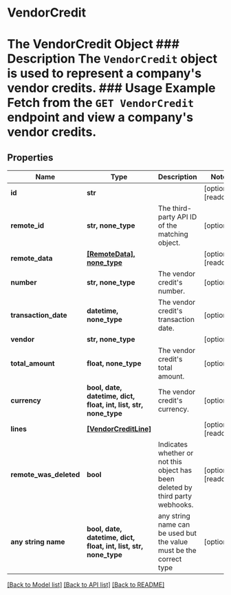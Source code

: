 # VendorCredit

# The VendorCredit Object ### Description The `VendorCredit` object is used to represent a company's vendor credits.  ### Usage Example Fetch from the `GET VendorCredit` endpoint and view a company's vendor credits.

## Properties
Name | Type | Description | Notes
------------ | ------------- | ------------- | -------------
**id** | **str** |  | [optional] [readonly] 
**remote_id** | **str, none_type** | The third-party API ID of the matching object. | [optional] 
**remote_data** | [**[RemoteData], none_type**](RemoteData.md) |  | [optional] [readonly] 
**number** | **str, none_type** | The vendor credit&#39;s number. | [optional] 
**transaction_date** | **datetime, none_type** | The vendor credit&#39;s transaction date. | [optional] 
**vendor** | **str, none_type** |  | [optional] 
**total_amount** | **float, none_type** | The vendor credit&#39;s total amount. | [optional] 
**currency** | **bool, date, datetime, dict, float, int, list, str, none_type** | The vendor credit&#39;s currency. | [optional] 
**lines** | [**[VendorCreditLine]**](VendorCreditLine.md) |  | [optional] [readonly] 
**remote_was_deleted** | **bool** | Indicates whether or not this object has been deleted by third party webhooks. | [optional] [readonly] 
**any string name** | **bool, date, datetime, dict, float, int, list, str, none_type** | any string name can be used but the value must be the correct type | [optional]

[[Back to Model list]](../README.md#documentation-for-models) [[Back to API list]](../README.md#documentation-for-api-endpoints) [[Back to README]](../README.md)


